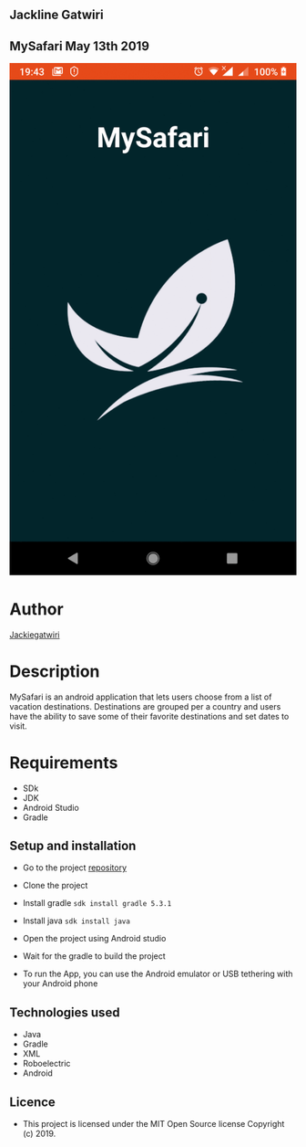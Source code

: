 ## Jackline Gatwiri
## MySafari May 13th 2019

![](screenshots/gif.gif)

# Author
[Jackiegatwiri](https://github.com/jackiegatwiri) 
# Description
MySafari is an android application that lets users choose from a list of vacation destinations. Destinations are grouped per a country and users have the ability to save some of their favorite destinations and set dates to visit.
# Requirements

* SDk
* JDK
* Android Studio
* Gradle

## Setup and installation
* Go to the project [repository](https://github.com/jackiegatwiri/MySafari)
* Clone the project
* Install gradle
```sdk install gradle 5.3.1```
* Install java
```sdk install java```
* Open the project using Android studio
* Wait for the gradle to build the project

* To run the App, you can use the Android emulator or USB tethering with your Android phone

## Technologies used
* Java
* Gradle
* XML
* Roboelectric
* Android

## Licence
- This project is licensed under the MIT Open Source license Copyright (c) 2019. 


